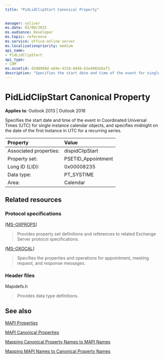```yaml
---
title: "PidLidClipStart Canonical Property"
 
 
manager: soliver
ms.date: 03/09/2015
ms.audience: Developer
ms.topic: reference
ms.service: office-online-server
ms.localizationpriority: medium
api_name:
- PidLidClipStart
api_type:
- COM
ms.assetid: d348988d-a84e-4318-8d48-62e4982ebaf1
description: "Specifies the start date and time of the event for single instance calendar objects or midnight on the date of the first instance for a recurring series."
---
```


# PidLidClipStart Canonical Property

  
  
**Applies to**: Outlook 2013 | Outlook 2016 
  
Specifies the start date and time of the event in Coordinated Universal Times (UTC) for single instance calendar objects, and specifies midnight on the date of the first instance in UTC for a recurring series.
  
|Property |Value |
|:-----|:-----|
|Associated properties:  <br/> |dispidClipStart  <br/> |
|Property set:  <br/> |PSETID_Appointment  <br/> |
|Long ID (LID):  <br/> |0x00008235  <br/> |
|Data type:  <br/> |PT_SYSTIME  <br/> |
|Area:  <br/> |Calendar  <br/> |
   
## Related resources

### Protocol specifications

[[MS-OXPROPS]](https://msdn.microsoft.com/library/f6ab1613-aefe-447d-a49c-18217230b148%28Office.15%29.aspx)
  
> Provides property set definitions and references to related Exchange Server protocol specifications.
    
[[MS-OXOCAL]](https://msdn.microsoft.com/library/09861fde-c8e4-4028-9346-e7c214cfdba1%28Office.15%29.aspx)
  
> Specifies the properties and operations for appointment, meeting request, and response messages.
    
### Header files

Mapidefs.h
  
> Provides data type definitions.
    
## See also



[MAPI Properties](mapi-properties.md)
  
[MAPI Canonical Properties](mapi-canonical-properties.md)
  
[Mapping Canonical Property Names to MAPI Names](mapping-canonical-property-names-to-mapi-names.md)
  
[Mapping MAPI Names to Canonical Property Names](mapping-mapi-names-to-canonical-property-names.md)

